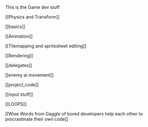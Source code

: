 This is the Game dev stuff


[[Physics and Transform]]

[[basics]]

[[Animation]]

[[Tilemapping and spritesheet editing]]

[[Rendering]]

[[delegates]]

[[enemy ai movement]]

[[project_code]]

[[input stuff]]

[[LOOPS]]

[[Wise Words from Gaggle of bored developers help each other to procrastinate their own code]]
